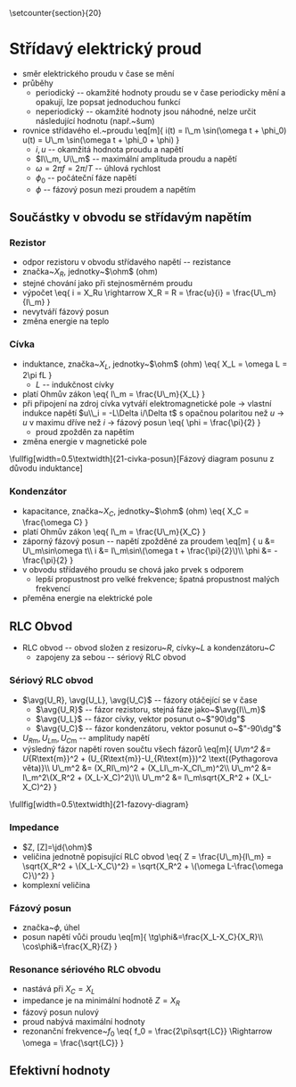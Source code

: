 \setcounter{section}{20}
# Střídavý elektrický proud
- směr elektrického proudu v čase se mění
- průběhy
	- periodický -- okamžité hodnoty proudu se v čase periodicky mění a opakují, lze popsat jednoduchou funkcí
	- neperiodický -- okamžité hodnoty jsou náhodné, nelze určit následující hodnotu (např.~šum)
- rovnice střídavého el.~proudu
	\eq[m]{
		i(t) = I\\_m \sin(\omega t + \phi_0) 
		u(t) = U\\_m \sin(\omega t + \phi_0 + \phi) 
	}
	- $i, u$ -- okamžitá hodnota proudu a napětí
	- $I\\_m, U\\_m$ -- maximální amplituda proudu a napětí
	- $\omega = 2\pi f = 2\pi/T$ -- úhlová rychlost 
	- $\phi_0$ -- počáteční fáze napětí
	- $\phi$ -- fázový posun mezi proudem a napětím

## Součástky v obvodu se střídavým napětím

### Rezistor
- odpor rezistoru v obvodu střídavého napětí -- rezistance
- značka~$X_R$, jednotky~$\ohm$ (ohm)
- stejné chování jako při stejnosměrném proudu
- výpočet 
	\eq{
		i = X_Ru \rightarrow X_R = R = \frac{u}{i} = \frac{U\\_m}{I\\_m}
	}
- nevytváří fázový posun
- změna energie na teplo

### Cívka
- induktance, značka~$X_L$, jednotky~$\ohm$ (ohm)
	\eq{
		X_L = \omega L = 2\pi fL
	}
	- $L$ -- indukčnost cívky
- platí Ohmův zákon
	\eq{
		I\\_m = \frac{U\\_m}{X_L}
	}
- při připojení na zdroj cívka vytváří elektromagnetické pole $\rightarrow$ vlastní indukce napětí $u\\_i = -L\Delta i/\Delta t$ s opačnou polaritou než $u$ $\rightarrow$ $u$ v maximu dříve než $i$ $\rightarrow$ fázový posun
	\eq{
		\phi = \frac{\pi}{2}
	}
	- proud zpožděn za napětím
- změna energie v magnetické pole

\fullfig[width=0.5\textwidth]{21-civka-posun}[Fázový diagram posunu z důvodu induktance]

### Kondenzátor
- kapacitance, značka~$X_C$, jednotky~$\ohm$ (ohm)
	\eq{
		X_C = \frac{\omega C}
	}
- platí Ohmův zákon
	\eq{
		I\\_m = \frac{U\\_m}{X_C}
	}
- záporný fázový posun -- napětí zpožděné za proudem
	\eq[m] {
		u &= U\\_m\sin\omega t\\\\
		i &= I\\_m\sin\\(\omega t + \frac{\pi}{2}\\)\\\\
		\phi &= -\frac{\pi}{2}
	}
- v obvodu střídavého proudu se chová jako prvek s odporem
	- lepší propustnost pro velké frekvence; špatná propustnost malých frekvencí
- přeměna energie na elektrické pole

## RLC Obvod
- RLC obvod -- obvod složen z resizoru~$R$, cívky~$L$ a kondenzátoru~$C$
	- zapojeny za sebou -- sériový RLC obvod

### Sériový RLC obvod
- $\avg{U_R}, \avg{U_L}, \avg{U_C}$ -- fázory otáčející se v čase
	- $\avg{U_R}$ -- fázor rezistoru, stejná fáze jako~$\avg{I\\_m}$
	- $\avg{U_L}$ -- fázor cívky, vektor posunut o~$"90\dg"$
	- $\avg{U_C}$ -- fázor kondenzátoru, vektor posunut o~$"-90\dg"$ 
- $U_{R\text{m}}, U_{L\text{m}}, U_{C\text{m}}$ -- amplitudy napětí
- výsledný fázor napětí roven součtu všech fázorů
	\eq[m]{
		U\\_m^2 &= U_{R\text{m}}^2 + (U_{R\text{m}}-U_{R\text{m}})^2 \text{(Pythagorova věta)}\\\\
		U\\_m^2 &= (X_RI\\_m)^2 + (X_LI\\_m-X_CI\\_m)^2\\\\
		U\\_m^2 &= I\\_m^2\\(X_R^2 + (X_L-X_C)^2\\)\\\\
		U\\_m^2 &= I\\_m\sqrt{X_R^2 + (X_L-X_C)^2}
	}

\fullfig[width=0.5\textwidth]{21-fazovy-diagram}

### Impedance
- $Z, [Z]=\jd{\ohm}$
- veličina jednotně popisující RLC obvod
	\eq{
		Z = \frac{U\\_m}{I\\_m} = \sqrt{X_R^2 + \\(X_L-X_C\\)^2} = \sqrt{X_R^2 + \\(\omega L-\frac{\omega C}\\)^2}
	}
- komplexní veličina

### Fázový posun
- značka~$\phi$, úhel
- posun napětí vůči proudu
	\eq[m]{
		\tg\phi&=\frac{X_L-X_C}{X_R}\\\\
		\cos\phi&=\frac{X_R}{Z}
	}

### Resonance sériového RLC obvodu
- nastává při $X_C = X_L$
- impedance je na minimální hodnotě $Z = X_R$
- fázový posun nulový
- proud nabývá maximální hodnoty
- rezonanční frekvence~$f_0$
	\eq{
		f_0 = \frac{2\pi\sqrt{LC}} \Rightarrow \omega = \frac{\sqrt{LC}}
	}

## Efektivní hodnoty
